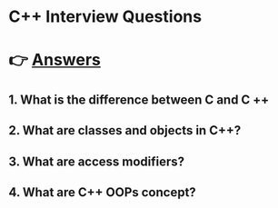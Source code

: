 # C++ Interview Questions
# 👉 [Answers](https://github.com/Chittu13/CPP_Q-A/blob/main/Answers.md)
## 1. What is the difference between C and C ++
## 2. What are classes and objects in C++?
## 3. What are access modifiers?
## 4. What are C++ OOPs concept?
